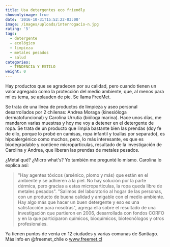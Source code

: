 ```yaml
---
title: Usa detergentes eco friendly
showonlyimage: true
date: '2016-10-31T15:52:22-03:00'
image: /images/uploads/interrogacio-n.jpg
rating: '5'
tags:
  - detergente
  - ecológico
  - limpieza
  - metales pesados
  - salud
categories:
  - TENDENCIA Y ESTILO
weight: 0
---
```

Hay productos que se agradecen por su calidad, pero cuando tienen un valor agregado como la protección del medio ambiente, que, al menos para mí es tema, se aplauden de pie. Se llama FreeMet.

Se trata de una línea de productos de limpieza y aseo personal desarrollados por 2 chilenas: Andrea Moraga (kinesióloga dermatofuncional) y Carolina Urrutia (bióloga marina). Hace unos días, me mandaron varias muestras y hoy me voy a detener en el detergente de ropa. Se trata de un producto que limpia bastante bien las prendas (doy fe de ello, porque lo probé en camisas, ropa infantil y toallas por separado), es hipoalergénico como muchos, pero, lo más interesante, es que es biodegradable y contiene microparticulas, resultado de la investigación de Carolina y Andrea, que liberan las prendas de metales pesados. 

¿Metal qué? ¿Micro what's? Yo también me pregunté lo mismo. Carolina lo explica así: 

> "Hay agentes tóxicos (arsénico, plomo y más) que están en el ambiente y se adhieren a la piel. No hay solución por la parte dérmica, pero gracias a estas microparticulas, la ropa queda libre de metales pesados". "Salimos del laboratorio al hogar de las personas, con un producto de buena calidad y amigable con el medio ambiente. Hay algo más que hacer un buen detergente y eso es una satisfacción para nosotras", agrega ella sobre el resultado de una investigación que partieron en 2006, desarrollada con fondos CORFO y en la que participaron químicos, bioquímicos, biotecnólogos y otros profesionales. 

Ya tienen puntos de venta en 12 ciudades y varias comunas de Santiago. Más info en @freemet_chile o www.freemet.cl
